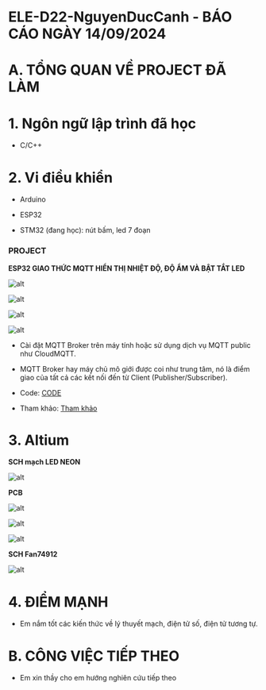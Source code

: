 # ELE-D22-NguyenDucCanh - BÁO CÁO NGÀY 14/09/2024

# A. TỔNG QUAN VỀ PROJECT ĐÃ LÀM

# 1. Ngôn ngữ lập trình đã học

- C/C++

# 2. Vi điều khiển

- Arduino 

- ESP32

- STM32 (đang học): nút bấm, led 7 đoạn

### PROJECT

**ESP32 GIAO THỨC MQTT HIỂN THỊ NHIỆT ĐỘ, ĐỘ ẨM VÀ BẬT TẮT LED**

![alt](Anh5.png)

![alt](Anh6.png)

![alt](Anh8.png)

![alt](Anh9.png)

- Cài đặt MQTT Broker trên máy tính hoặc sử dụng dịch vụ MQTT public như CloudMQTT.

- MQTT Broker hay máy chủ mô giới được coi như trung tâm, nó là điểm giao của tất cả các kết nối đến từ Client (Publisher/Subscriber).

- Code: [CODE](https://github.com/nguyencanh178/Laboratory/tree/main/code)

- Tham khảo: [Tham khảo](https://www.emqx.com/en/blog/esp32-connects-to-the-free-public-mqtt-broker)

# 3. Altium

**SCH mạch LED NEON**

![alt](anh1.png)

**PCB**

![alt](Anh2.png)

![alt](Anh4.png)

![alt](Anh7.png)

**SCH Fan74912**

![alt](Anh3.png)

# 4. ĐIỂM MẠNH

- Em nắm tốt các kiến thức về lý thuyết mạch, điện tử số, điện tử tương tự.

# B. CÔNG VIỆC TIẾP THEO

- Em xin thầy cho em hướng nghiên cứu tiếp theo




